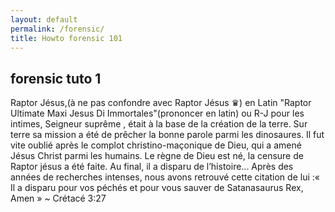 ```yaml
---
layout: default
permalink: /forensic/
title: Howto forensic 101
---
```


## forensic tuto 1

Raptor Jésus,(à ne pas confondre avec Raptor Jésus ♛) en Latin "Raptor Ultimate Maxi Jesus Di Immortales"(prononcer en latin) ou R-J pour les intimes, Seigneur suprême , était à la base de la création de la terre. Sur terre sa mission a été de prêcher la bonne parole parmi les dinosaures. Il fut vite oublié après le complot christino-maçonique de Dieu, qui a amené Jésus Christ parmi les humains. Le règne de Dieu est né, la censure de Raptor jésus a été faite. Au final, il a disparu de l’histoire... Après des années de recherches intenses, nous avons retrouvé cette citation de lui :« Il a disparu pour vos péchés et pour vous sauver de Satanasaurus Rex, Amen » ~ Crétacé 3:27 
